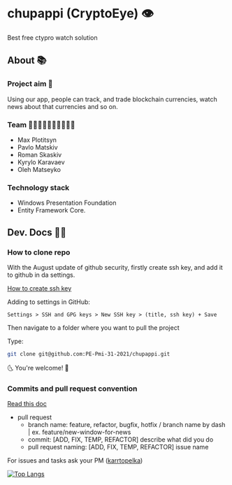 # chupappi (CryptoEye) 👁
Best free ctypro watch solution

## About 📚

### Project aim 🎯
Using our app, people can track, and trade blockchain currencies, watch news about that currencies and so on.

### Team 👨‍🎓🕵️‍♂️👨‍🎨🦸‍♂️🧙‍♂️
- Max Plotitsyn
- Pavlo Matskiv
- Roman Skaskiv
- Kyrylo Karavaev
- Oleh Matseyko

### Technology stack
- Windows Presentation Foundation
- Entity Framework Core.

## Dev. Docs 👨‍💻

### How to clone repo

With the August update of github security, firstly create ssh key, and add it to
github in da settings.

[How to create ssh key](https://support.atlassian.com/bitbucket-cloud/docs/set-up-an-ssh-key/)

Adding to settings in GitHub:
```
Settings > SSH and GPG keys > New SSH key > (title, ssh key) + Save
```

Then navigate to a folder where you want to pull the project

Type: 
```bash
git clone git@github.com:PE-Pmi-31-2021/chupappi.git
```

🌜 You're welcome! 🌛

### Commits and pull request convention

[Read this doc](https://namingconvention.org/git/)

- pull request
	- branch name: feature, refactor, bugfix, hotfix /  branch name by dash | ex. feature/new-window-for-news
	- commit: [ADD, FIX, TEMP, REFACTOR] describe what did you do
	- pull request naming: [ADD, FIX, TEMP, REFACTOR] issue name

For issues and tasks ask your PM ([karrtopelka](https://github.com/karrtopelka))

[![Top Langs](https://github-readme-stats.vercel.app/api/pin/?username=PE-Pmi-31-2021&repo=chupappi)](https://github.com/anuraghazra/github-readme-stats)
